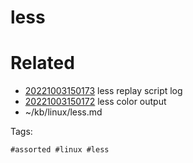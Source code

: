 # less

# Related

- [20221003150173](/zet/20221003150173/README.md) less replay script log
- [20221003150172](/zet/20221003150172/README.md) less color output
- ~/kb/linux/less.md

Tags:

    #assorted #linux #less
